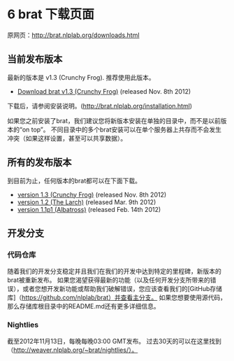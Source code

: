 # 6 brat 下载页面

原网页：<http://brat.nlplab.org/downloads.html>

## 当前发布版本

最新的版本是 v1.3 (Crunchy Frog). 推荐使用此版本。

- [Download brat v1.3 (Crunchy Frog)](http://weaver.nlplab.org/~brat/releases/brat-v1.3_Crunchy_Frog.tar.gz) (released Nov. 8th 2012)

下载后，请参阅安装说明。(http://brat.nlplab.org/installation.html)

如果您之前安装了brat，我们建议您将新版本安装在单独的目录中，而不是以前版本的“on top”。 不同目录中的多个brat安装可以在单个服务器上共存而不会发生冲突（如果这样设置，甚至可以共享数据）。

## 所有的发布版本

到目前为止，任何版本的brat都可以在下面下载。

- [version 1.3 (Crunchy Frog)](http://weaver.nlplab.org/~brat/releases/brat-v1.3_Crunchy_Frog.tar.gz) (released Nov. 8th 2012)
- [version 1.2 (The Larch)](http://weaver.nlplab.org/~brat/releases/brat-v1.2_The_Larch.tar.gz) (released Mar. 9th 2012)
- [version 1.1p1 (Albatross)](http://weaver.nlplab.org/~brat/releases/brat-v1.1p1_Albatross.tar.gz) (released Feb. 14th 2012)

## 开发分支

### 代码仓库

随着我们的开发分支稳定并且我们在我们的开发中达到特定的里程碑，新版本的brat被重新发布。 如果您渴望获得最新的功能（以及任何开发分支所带来的错误），或者您想开发新功能或帮助我们破解错误，您应该查看我们的[GitHub存储库]（https://github.com/nlplab/brat）并查看主分支。 如果您想要使用源代码，那么存储库根目录中的README.md还有更多详细信息。

### Nightlies

截至2012年11月13日，每晚每晚03:00 GMT发布。 过去30天的可以在这里找到（http://weaver.nlplab.org/~brat/nightlies/）。